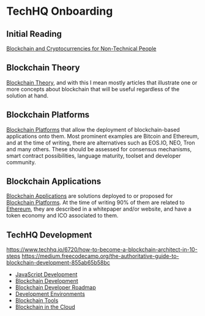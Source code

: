 # TechHQ Onboarding

## Initial Reading
[Blockchain and Cryptocurrencies for Non-Technical People](https://www.techhq.io/6811/blockchain-and-cryptocurrencies-for-non-technical-people)

## Blockchain Theory
[Blockchain Theory](techhq_development/blockchain_theory.md), and with this I mean mostly articles that illustrate one or more concepts about blockchain that will be useful regardless of the solution at hand.

## Blockchain Platforms
[Blockchain Platforms](techhq_development/blockchain_platforms.md) that allow the deployment of blockchain-based applications onto them. Most prominent examples are Bitcoin and Ethereum, and at the time of writing, there are alternatives such as EOS.IO, NEO, Tron and many others. These should be assessed for consensus mechanisms, smart contract possibilities, language maturity, toolset and developer community.

## Blockchain Applications
[Blockchain Applications](techhq_development/blockchain_applications.md) are solutions deployed to or proposed for [Blockchain Platforms](techhq_development/blockchain_platforms.md). At the time of writing 90% of them are related to [Ethereum](techhq_development/ethereum.md), they are described in a whitepaper and/or website, and have a token economy and ICO associated to them.

## TechHQ Development
https://www.techhq.io/6720/how-to-become-a-blockchain-architect-in-10-steps 
https://medium.freecodecamp.org/the-authoritative-guide-to-blockchain-development-855ab65b58bc

* [JavaScript Development](techhq_development/javascript_development.md)
* [Blockchain Development](techhq_development/blockchain_development.md)
* [Blockchain Developer Roadmap](techhq_development/blockchain_developer_roadmap.md)
* [Development Environments](techhq_development/development_environments.md)
* [Blockchain Tools](techhq_development/blockchain_tools.md)
* [Blockchain in the Cloud](techhq_development/blockchain_in_the_cloud.md)